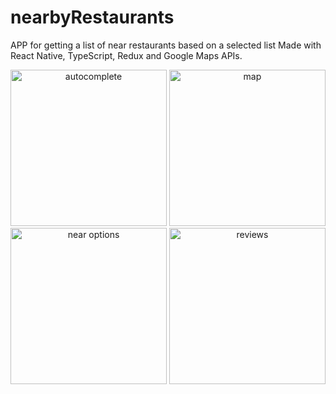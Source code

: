 # nearbyRestaurants

APP for getting a list of near restaurants based on a selected list
Made with React Native, TypeScript, Redux and Google Maps APIs.

<p align="center">
       <img src="https://i.ibb.co/NWMtXNN/Screenshot-1630893913.png" width="250" title="autocomplete">
      <img src="https://i.ibb.co/9qmCfRy/Screenshot-1630893935.png" width="250" title="map">
      <img src="https://i.ibb.co/x5j7Dhm/Screenshot-1630893669.png" width="250" title="near options">
     <img src="https://i.ibb.co/VL9Jqqq/Screenshot-1630893677.png" width="250" title="reviews">
</p>
